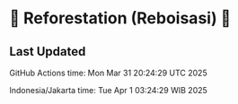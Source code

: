 
# 🌳 Reforestation (Reboisasi) 🌲

## Last Updated

GitHub Actions time: Mon Mar 31 20:24:29 UTC 2025

Indonesia/Jakarta time: Tue Apr  1 03:24:29 WIB 2025
